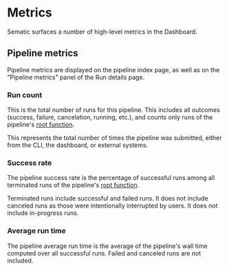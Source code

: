 # Metrics

Sematic surfaces a number of high-level metrics in the Dashboard.

## Pipeline metrics

Pipeline metrics are displayed on the pipeline index page, as well as on the
"Pipeline metrics" panel of the Run details page.

### Run count

This is the total number of runs for this pipeline. This includes all
outcomes (success, failure, cancelation, running, etc.), and counts only runs of
the pipeline's [root function](./glossary.md#root-entry-point-function).

This represents the total number of times the pipeline was submitted, either
from the CLI, the dashboard, or external systems.

### Success rate

The pipeline success rate is the percentage of successful runs among all terminated runs of the pipeline's [root function](./glossary.md#root-entry-point-function).

Terminated runs include successful and failed runs. It does not include canceled
runs as those were intentionally interrupted by users. It does not include
in-progress runs.

### Average run time

The pipeline average run time is the average of the pipeline's wall time
computed over all successful runs. Failed and canceled runs are not included.